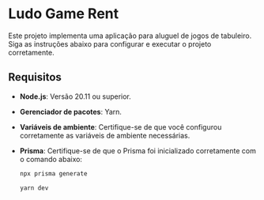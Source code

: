 # Ludo Game Rent

Este projeto implementa uma aplicação para aluguel de jogos de tabuleiro. Siga as instruções abaixo para configurar e executar o projeto corretamente.

## Requisitos

- **Node.js**: Versão 20.11 ou superior.
- **Gerenciador de pacotes**: Yarn.
- **Variáveis de ambiente**: Certifique-se de que você configurou corretamente as variáveis de ambiente necessárias.
- **Prisma**: Certifique-se de que o Prisma foi inicializado corretamente com o comando abaixo:

  ```bash
  npx prisma generate
  ```

  ```bash
  yarn dev
  ```
